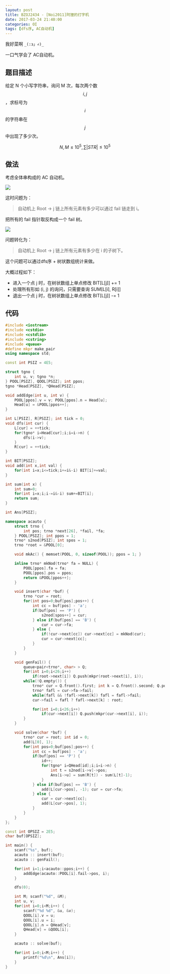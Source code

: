 ```yaml
---
layout: post
title: BZOJ2434 - [Noi2011]阿狸的打字机
date: 2017-03-24 21:40:00
categories: OI
tags: [dfs序, AC自动机]
---
```


我好菜啊 `_(:з」∠)_`

一口气学会了 AC自动机。

## 题目描述

给定 N 个小写字符串，询问 M 次，每次两个数 $$i, j$$ ，求标号为 $$i$$ 的字符串在
$$j$$ 中出现了多少次。

$$ N, M \le 10^5, \sum{|STR|} \le 10^5 $$

## 做法

考虑全体串构成的 AC 自动机。

![](http://ww1.sinaimg.cn/large/0060lm7Tgy1fdy98q7xp6j305208ft8u.jpg)

这时问题为：

> 自动机上 Root -> j 链上所有元素有多少可以通过 fail 链走到 i。

把所有的 fail 指针取反构成一个 fail 树。

![](http://ww1.sinaimg.cn/large/0060lm7Tgy1fdy99cvp7wj305208ft8s.jpg)

问题转化为：

> 自动机上 Root -> j 链上所有元素有多少在 i 的子树下。

这个问题可以通过dfs序 + 树状数组统计来做。

大概过程如下：
+ 进入一个点 j 时，在树状数组上单点修改 BIT[L[j]] +=  1   
+ 处理所有形如 (i, j) 的询问，只需要查询 SUM[L[i], R[i]]   
+ 退出一个点 j 时，在树状数组上单点修改 BIT[L[j]] -= 1   

## 代码

```cpp
#include <iostream>
#include <cstdio>
#include <cstdlib>
#include <cstring>
#include <queue>
#define mkpr make_pair
using namespace std;

const int PSIZ = 4E5;

struct tgno {
    int u, v; tgno *n;
} POOL[PSIZ], QOOL[PSIZ]; int ppos;
tgno *Head[PSIZ], *QHead[PSIZ];

void addEdge(int u, int v) {
    POOL[ppos].v = v; POOL[ppos].n = Head[u];
    Head[u] = &POOL[ppos++];
}

int L[PSIZ], R[PSIZ]; int tick = 0;
void dfs(int cur) {
    L[cur] = ++tick;
    for(tgno* i=Head[cur];i;i=i->n) {
        dfs(i->v);
    }
    R[cur] = ++tick;
}

int BIT[PSIZ];
void add(int x,int val) {
    for(int i=x;i<=tick;i+=i&-i) BIT[i]+=val;
}

int sum(int x) {
    int sum=0;
    for(int i=x;i;i-=i&-i) sum+=BIT[i];
    return sum;
}

int Ans[PSIZ];

namespace acauto {
    struct trno {
        int pos; trno *next[26], *fail, *fa;
    } POOL[PSIZ]; int ppos = 1;
    trno* s2nod[PSIZ]; int spos = 1;
    trno *root = &POOL[0];

    void mkAc() { memset(POOL, 0, sizeof(POOL)); ppos = 1; }

    inline trno* mkNod(trno* fa = NULL) {
        POOL[ppos].fa = fa;
        POOL[ppos].pos = ppos;
        return &POOL[ppos++];
    }

    void insert(char *buf) {
        trno *cur = root;
        for(int pos=0;buf[pos];pos++) {
            int cc = buf[pos] - 'a';
            if(buf[pos] == 'P') {
                s2nod[spos++] = cur;
            } else if(buf[pos] == 'B') {
                cur = cur->fa;
            } else {
                if(!cur->next[cc]) cur->next[cc] = mkNod(cur);
                cur = cur->next[cc];
            }
        }
    }

    void genFail() {
        queue<pair<trno*, char> > Q;
        for(int i=0;i<26;i++)
            if(root->next[i]) Q.push(mkpr(root->next[i], i));
        while(!Q.empty()) {
            trno* cur = Q.front().first; int k = Q.front().second; Q.pop();
            trno* fafl = cur->fa->fail;
            while(fafl && !fafl->next[k]) fafl = fafl->fail;
            cur->fail = fafl ? fafl->next[k] : root;

            for(int i=0;i<26;i++)
                if(cur->next[i]) Q.push(mkpr(cur->next[i], i));
        }
    }

    void solve(char *buf) {
        trno* cur = root; int id = 0;
        add(L[0], 1);
        for(int pos=0;buf[pos];pos++) {
            int cc = buf[pos] - 'a';
            if(buf[pos] == 'P') {
                id++;
                for(tgno* i=QHead[id];i;i=i->n) {
                    int t = s2nod[i->v]->pos;
                    Ans[i->u] = sum(R[t]) - sum(L[t]-1);
                }
            } else if(buf[pos] == 'B') {
                add(L[cur->pos], -1); cur = cur->fa;
            } else {
                cur = cur->next[cc];
                add(L[cur->pos], 1);
            }
        }
    }
};

const int OPSIZ = 2E5;
char buf[OPSIZ];

int main() {
    scanf("%s", buf);
    acauto :: insert(buf);
    acauto :: genFail();

    for(int i=1;i<acauto::ppos;i++) {
        addEdge(acauto::POOL[i].fail->pos, i);
    }

    dfs(0);

    int M; scanf("%d", &M);
    int u, v;
    for(int i=0;i<M;i++) {
        scanf("%d %d", &u, &v);
        QOOL[i].v = u;
        QOOL[i].u = i;
        QOOL[i].n = QHead[v];
        QHead[v] = &QOOL[i];
    }

    acauto :: solve(buf);

    for(int i=0;i<M;i++) {
        printf("%d\n", Ans[i]);
    }
}
```

